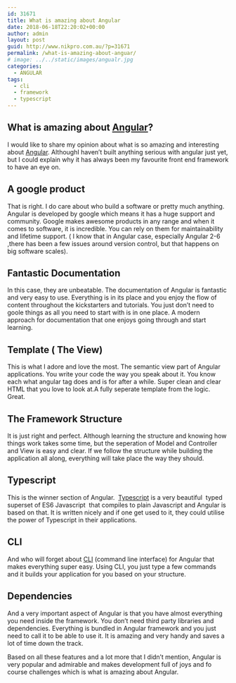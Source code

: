 ```yaml
---
id: 31671
title: What is amazing about Angular
date: 2018-06-18T22:20:02+00:00
author: admin
layout: post
guid: http://www.nikpro.com.au/?p=31671
permalink: /what-is-amazing-about-anguar/
# image: ../../static/images/angualr.jpg
categories:
  - ANGULAR
tags:
  - cli
  - framework
  - typescript
---
```

## What is amazing about [Angular](http://www.nikpro.com.au/react-or-angular-how-much-it-matters/)?

I would like to share my opinion about what is so amazing and interesting about <a href="https://angular.io/" target="_blank" rel="noopener noreferrer">Angular</a>. AlthoughI haven&#8217;t built anything serious with angular just yet, but I could explain why it has always been my favourite front end framework to have an eye on.

## A google product

That is right. I do care about who build a software or pretty much anything. Angular is developed by google which means it has a huge support and community. Google makes awesome products in any range and when it comes to software, it is incredible. You can rely on them for maintainability and lifetime support. ( I know that in Angular case, especially Angular 2-6 ,there has been a few issues around version control, but that happens on big software scales).

## Fantastic Documentation

In this case, they are unbeatable. The documentation of Angular is fantastic and very easy to use. Everything is in its place and you enjoy the flow of content throughout the kickstarters and tutorials. You just don&#8217;t need to goole things as all you need to start with is in one place. A modern approach for documentation that one enjoys going through and start learning.

## Template ( The View)

This is what I adore and love the most. The semantic view part of Angular applications. You write your code the way you speak about it. You know each what angular tag does and is for after a while. Super clean and clear HTML that you love to look at.A fully seperate template from the logic. Great.

## The Framework Structure

It is just right and perfect. Although learning the structure and knowing how things work takes some time, but the seperation of Model and Controller and View is easy and clear. If we follow the structure while building the application all along, everything will take place the way they should.

## Typescript

This is the winner section of Angular.  <a href="https://www.typescriptlang.org/docs/handbook/angular.html" target="_blank" rel="noopener noreferrer">Typescript</a> is a very beautiful  typed superset of ES6 Javascript  that compiles to plain Javascript and Angular is based on that. It is written nicely and if one get used to it, they could utilise the power of Typescript in their applications. 

## CLI

And who will forget about <a href="https://cli.angular.io/" target="_blank" rel="noopener noreferrer">CLI</a> (command line interface) for Angular that makes everything super easy. Using CLI, you just type a few commands and it builds your application for you based on your structure. 

## Dependencies

And a very important aspect of Angular is that you have almost everything you need inside the framework. You don&#8217;t need third party libraries and dependencies. Everything is bundled in Angular framework and you just need to call it to be able to use it. It is amazing and very handy and saves a lot of time down the track.

Based on all these features and a lot more that I didn&#8217;t mention, Angular is very popular and admirable and makes development full of joys and fo course challenges which is what is amazing about Angular.